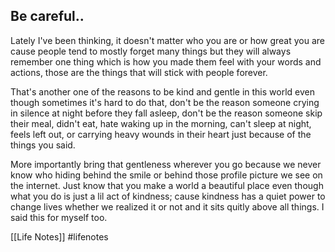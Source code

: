 ## Be careful..

Lately I've been thinking, it doesn't matter who you are or how great you are cause people tend to mostly forget many things but they will always remember one thing which is how you made them feel with your words and actions, those are the things that will stick with people forever. 

That's another one of the reasons to be kind and gentle in this world even though sometimes it's hard to do that, don't be the reason someone crying in silence at night before they fall asleep, don't be the reason someone skip their meal, didn't eat, hate waking up in the morning, can't sleep at night, feels left out, or carrying heavy wounds in their heart just because of the things you said. 

More importantly bring that gentleness wherever you go because we never know who hiding behind the smile or behind those profile picture we see on the internet. Just know that you make a world a beautiful place even though what you do is just a lil act of kindness; cause kindness has a quiet power to change lives whether we realized it or not and it sits quitly above all things. I said this for myself too.


[[Life Notes]]
#lifenotes 